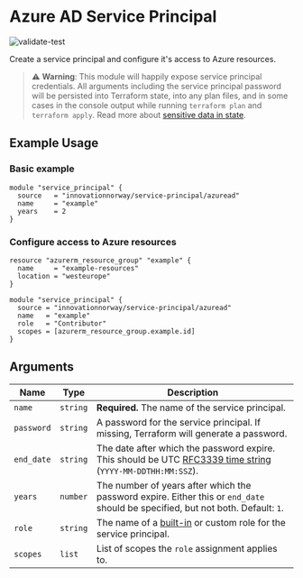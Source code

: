 # Azure AD Service Principal

![validate-test](https://github.com/innovationnorway/terraform-azuread-service-principal/workflows/validate-test/badge.svg)

Create a service principal and configure it's access to Azure resources.

> ⚠️ **Warning**: This module will happily expose service principal credentials. All arguments including the service principal password will be persisted into Terraform state, into any plan files, and in some cases in the console output while running `terraform plan` and `terraform apply`. Read more about [sensitive data in state](https://www.terraform.io/docs/state/sensitive-data.html).

## Example Usage

### Basic example

```hcl
module "service_principal" {
  source   = "innovationnorway/service-principal/azuread"
  name     = "example"
  years    = 2
}
```

### Configure access to Azure resources

```hcl
resource "azurerm_resource_group" "example" {
  name     = "example-resources"
  location = "westeurope"
}

module "service_principal" {
  source = "innovationnorway/service-principal/azuread"
  name   = "example"
  role   = "Contributor"
  scopes = [azurerm_resource_group.example.id]
}
```

## Arguments

| Name | Type | Description |
| --- | --- | --- |
| `name` | `string` | **Required.** The name of the service principal. |
| `password` | `string` | A password for the service principal. If missing, Terraform will generate a password. |
| `end_date` | `string` | The date after which the password expire. This should be UTC [RFC3339 time string](https://tools.ietf.org/html/rfc3339#section-5.8) (`YYYY-MM-DDTHH:MM:SSZ`). |
| `years` | `number` | The number of years after which the password expire. Either this or `end_date` should be specified, but not both. Default: `1`. |
| `role` | `string` | The name of a [built-in](https://docs.microsoft.com/en-us/azure/role-based-access-control/built-in-roles) or custom role for the service principal. |
| `scopes` | `list` | List of scopes the `role` assignment applies to. |
